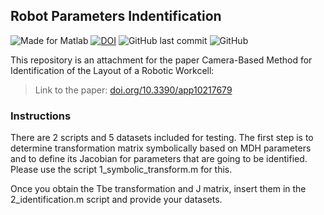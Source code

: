 ## Robot Parameters Indentification

![Made for Matlab](https://img.shields.io/badge/made%20for-Matlab-green)
[![DOI](https://img.shields.io/badge/doi-10.3390%2Fapp10217679-green)](https://doi.org/10.3390/app10217679)
![GitHub last commit](https://img.shields.io/github/last-commit/robot-vsb-cz/parameters-identification) 
![GitHub](https://img.shields.io/github/license/robot-vsb-cz/parameters-identification)

This repository is an attachment for the paper Camera-Based Method for Identification of the Layout of a Robotic Workcell:
> Link to the paper: [doi.org/10.3390/app10217679](https://doi.org/10.3390/app10217679)

### Instructions
There are 2 scripts and 5 datasets included for testing. The first step is to determine transformation matrix symbolically based on MDH parameters and to define its Jacobian for parameters that are going to be identified. Please use the script 1_symbolic_transform.m for this. 

Once you obtain the Tbe transformation and J matrix, insert them in the 2_identification.m script and provide your datasets.

